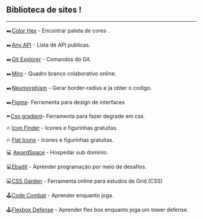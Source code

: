 ## Biblioteca de sites !
-------------------------------

 ✒️[Color Hex](https://www.color-hex.com/) - Encontrar paleta de cores .<br>
 
 ✒️[Any API](https://any-api.com/) - Lista de API publicas.<br>
 
 ✒️[Git Explorer](https://gitexplorer.com/) - Comandos do Git.<br>
 
 ✒️[Miro](https://miro.com/pt/) - Quadro branco colaborativo online.<br>
 
 ✒️[Neumorphism](https://neumorphism.io/) - Gerar border-radius e ja obter o codigo.<br>
 
 ✒️[Figma](https://www.figma.com/)- Ferramenta para design de interfaces<br>
 
 ✒[Css gradient](https://cssgradient.io/)- Ferramenta para fazer degrade em css.<br>

 🔥 [Icon Finder](https://www.iconfinder.com/) - Icones e figurinhas gratuitas.<br>
 
 🔥 [Flat Icons](https://www.flaticon.com/br/) - Icones e figurinhas gratuitas.<br>
 
 💻 [AwardSpace](https://cp1.awardspace.net/) - Hospedar sub dominio.<br>
 
 💻[Ebadit](https://edabit.com/) - Aprender programação por meio de desafios.<br>
 
 💻[CSS Garden](http://cssgridgarden.com/) - Ferramenta online para estudos de Grid.(CSS) <br>
 
 🕹️[Code Combat](https://br.codecombat.com/play) - Aprender enquanto joga.<br>
 
 🕹️[Flexbox Defense](http://www.flexboxdefense.com/) - Aprender flex box enquanto joga um tower defense.<br>
 
 
 
